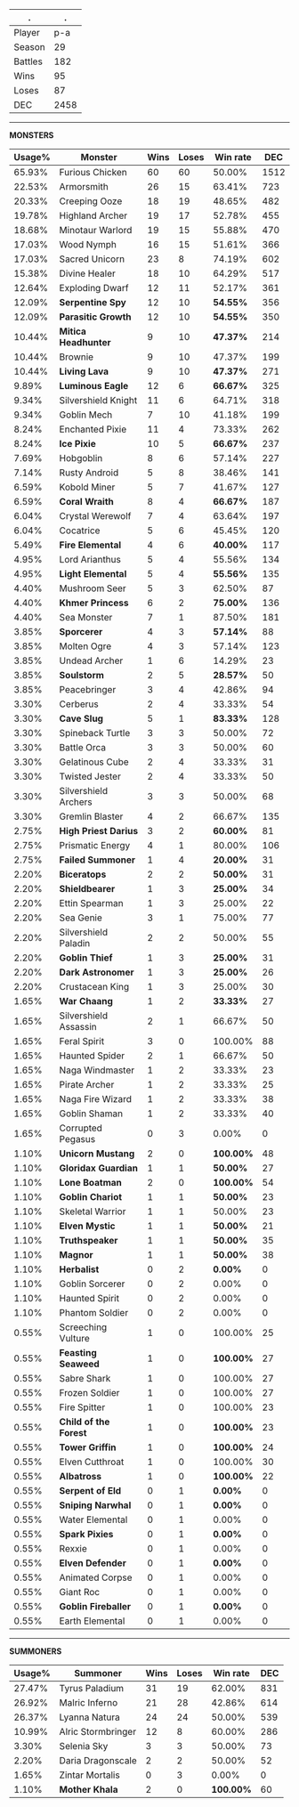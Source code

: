 .|.
|-|-
Player|p-a
Season|29
Battles|182
Wins|95
Loses|87
DEC|2458

---
**MONSTERS**

Usage%|Monster|Wins|Loses|Win rate|DEC|
-|-|-|-|-|-|
65.93%|Furious Chicken|60|60|50.00%|1512|
22.53%|Armorsmith|26|15|63.41%|723|
20.33%|Creeping Ooze|18|19|48.65%|482|
19.78%|Highland Archer|19|17|52.78%|455|
18.68%|Minotaur Warlord|19|15|55.88%|470|
17.03%|Wood Nymph|16|15|51.61%|366|
17.03%|Sacred Unicorn|23|8|74.19%|602|
15.38%|Divine Healer|18|10|64.29%|517|
12.64%|Exploding Dwarf|12|11|52.17%|361|
12.09%|**Serpentine Spy**|12|10|**54.55%**|356|
12.09%|**Parasitic Growth**|12|10|**54.55%**|350|
10.44%|**Mitica Headhunter**|9|10|**47.37%**|214|
10.44%|Brownie|9|10|47.37%|199|
10.44%|**Living Lava**|9|10|**47.37%**|271|
9.89%|**Luminous Eagle**|12|6|**66.67%**|325|
9.34%|Silvershield Knight|11|6|64.71%|318|
9.34%|Goblin Mech|7|10|41.18%|199|
8.24%|Enchanted Pixie|11|4|73.33%|262|
8.24%|**Ice Pixie**|10|5|**66.67%**|237|
7.69%|Hobgoblin|8|6|57.14%|227|
7.14%|Rusty Android|5|8|38.46%|141|
6.59%|Kobold Miner|5|7|41.67%|127|
6.59%|**Coral Wraith**|8|4|**66.67%**|187|
6.04%|Crystal Werewolf|7|4|63.64%|197|
6.04%|Cocatrice|5|6|45.45%|120|
5.49%|**Fire Elemental**|4|6|**40.00%**|117|
4.95%|Lord Arianthus|5|4|55.56%|134|
4.95%|**Light Elemental**|5|4|**55.56%**|135|
4.40%|Mushroom Seer|5|3|62.50%|87|
4.40%|**Khmer Princess**|6|2|**75.00%**|136|
4.40%|Sea Monster|7|1|87.50%|181|
3.85%|**Sporcerer**|4|3|**57.14%**|88|
3.85%|Molten Ogre|4|3|57.14%|123|
3.85%|Undead Archer|1|6|14.29%|23|
3.85%|**Soulstorm**|2|5|**28.57%**|50|
3.85%|Peacebringer|3|4|42.86%|94|
3.30%|Cerberus|2|4|33.33%|54|
3.30%|**Cave Slug**|5|1|**83.33%**|128|
3.30%|Spineback Turtle|3|3|50.00%|72|
3.30%|Battle Orca|3|3|50.00%|60|
3.30%|Gelatinous Cube|2|4|33.33%|31|
3.30%|Twisted Jester|2|4|33.33%|50|
3.30%|Silvershield Archers|3|3|50.00%|68|
3.30%|Gremlin Blaster|4|2|66.67%|135|
2.75%|**High Priest Darius**|3|2|**60.00%**|81|
2.75%|Prismatic Energy|4|1|80.00%|106|
2.75%|**Failed Summoner**|1|4|**20.00%**|31|
2.20%|**Biceratops**|2|2|**50.00%**|31|
2.20%|**Shieldbearer**|1|3|**25.00%**|34|
2.20%|Ettin Spearman|1|3|25.00%|22|
2.20%|Sea Genie|3|1|75.00%|77|
2.20%|Silvershield Paladin|2|2|50.00%|55|
2.20%|**Goblin Thief**|1|3|**25.00%**|31|
2.20%|**Dark Astronomer**|1|3|**25.00%**|26|
2.20%|Crustacean King|1|3|25.00%|30|
1.65%|**War Chaang**|1|2|**33.33%**|27|
1.65%|Silvershield Assassin|2|1|66.67%|50|
1.65%|Feral Spirit|3|0|100.00%|88|
1.65%|Haunted Spider|2|1|66.67%|50|
1.65%|Naga Windmaster|1|2|33.33%|23|
1.65%|Pirate Archer|1|2|33.33%|25|
1.65%|Naga Fire Wizard|1|2|33.33%|38|
1.65%|Goblin Shaman|1|2|33.33%|40|
1.65%|Corrupted Pegasus|0|3|0.00%|0|
1.10%|**Unicorn Mustang**|2|0|**100.00%**|48|
1.10%|**Gloridax Guardian**|1|1|**50.00%**|27|
1.10%|**Lone Boatman**|2|0|**100.00%**|54|
1.10%|**Goblin Chariot**|1|1|**50.00%**|23|
1.10%|Skeletal Warrior|1|1|50.00%|23|
1.10%|**Elven Mystic**|1|1|**50.00%**|21|
1.10%|**Truthspeaker**|1|1|**50.00%**|35|
1.10%|**Magnor**|1|1|**50.00%**|38|
1.10%|**Herbalist**|0|2|**0.00%**|0|
1.10%|Goblin Sorcerer|0|2|0.00%|0|
1.10%|Haunted Spirit|0|2|0.00%|0|
1.10%|Phantom Soldier|0|2|0.00%|0|
0.55%|Screeching Vulture|1|0|100.00%|25|
0.55%|**Feasting Seaweed**|1|0|**100.00%**|27|
0.55%|Sabre Shark|1|0|100.00%|27|
0.55%|Frozen Soldier|1|0|100.00%|27|
0.55%|Fire Spitter|1|0|100.00%|23|
0.55%|**Child of the Forest**|1|0|**100.00%**|23|
0.55%|**Tower Griffin**|1|0|**100.00%**|24|
0.55%|Elven Cutthroat|1|0|100.00%|30|
0.55%|**Albatross**|1|0|**100.00%**|22|
0.55%|**Serpent of Eld**|0|1|**0.00%**|0|
0.55%|**Sniping Narwhal**|0|1|**0.00%**|0|
0.55%|Water Elemental|0|1|0.00%|0|
0.55%|**Spark Pixies**|0|1|**0.00%**|0|
0.55%|Rexxie|0|1|0.00%|0|
0.55%|**Elven Defender**|0|1|**0.00%**|0|
0.55%|Animated Corpse|0|1|0.00%|0|
0.55%|Giant Roc|0|1|0.00%|0|
0.55%|**Goblin Fireballer**|0|1|**0.00%**|0|
0.55%|Earth Elemental|0|1|0.00%|0|

---
**SUMMONERS**

Usage%|Summoner|Wins|Loses|Win rate|DEC|
-|-|-|-|-|-|
27.47%|Tyrus Paladium|31|19|62.00%|831|
26.92%|Malric Inferno|21|28|42.86%|614|
26.37%|Lyanna Natura|24|24|50.00%|539|
10.99%|Alric Stormbringer|12|8|60.00%|286|
3.30%|Selenia Sky|3|3|50.00%|73|
2.20%|Daria Dragonscale|2|2|50.00%|52|
1.65%|Zintar Mortalis|0|3|0.00%|0|
1.10%|**Mother Khala**|2|0|**100.00%**|60|
